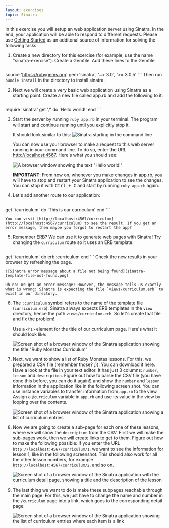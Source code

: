 ```yaml
---
layout: exercises
topic: Sinatra
---
```


In this exercise you will setup an web application server using Sinatra. In the end, your application will be able to
respond to different requests. Please use [Getting Started](http://www.sinatrarb.com/intro.html) as an additonal source of
information for solving the following tasks:

1. Create a new directory for this exercise (for example, use the name "sinatra-exercise"). Create a Gemfile. Add these lines to the Gemfile:
    ```ruby
source 'https://rubygems.org'
gem 'sinatra', '~> 3.0', '>= 3.0.5'
    ```
    Then run `bundle install` in the directory to install sinatra.

2. Next we will create a very basic web application using Sinatra as a starting point. Create a new file called app.rb and add the following to it:
    ```ruby
require 'sinatra'
get '/' do
  'Hello world!'
end
    ```

3. Start the server by running `ruby app.rb` in your terminal. The program will start and continue running until you explicitly stop it.

    It should look similar to this:
    ![Sinatra starting in the command line](sinatra-start.png)

    You can now use your browser to make a request to this web server running in your command line. To do so, enter the URL [http://localhost:4567](http://localhost:4567). Here's what you should see:

    ![A browser window showing the text "Hello world!"](hello-world-browser.png)

    **IMPORTANT**: From now on, whenever you make changes in app.rb, you will have to stop and restart your Sinatra application to see the changes. You can stop it with <kbd>Ctrl + C</kbd> and start by running `ruby app.rb` again.

4. Let's add another route to our application:
    ```ruby
get '/curriculum' do
    'This is our curriculum'
end
    ```

    You can visit [http://localhost:4567/curriculum](http://localhost:4567/curriculum) to see the result. If you get an error message, then maybe you forgot to restart the app?

5. Remember ERB? We can use it to generate web pages with Sinatra! Try changing the `curriculum` route so it uses an ERB template:
    ```ruby
get '/curriculum' do
    erb :curriculum
end
    ```
    Check the new results in your browser by refreshing the page. 
    
    ![Sinatra error message about a file not being found](sinatra-template-file-not-found.png)

    Oh no! We get an error message! However, the message tells us exactly what is wrong: Sinatra is expecting the file `views/curriculum.erb` to exist in our directory.

6. The `:curriculum` symbol refers to the name of the template file (`curriculum.erb`). Sinatra always expects ERB templates in the `view` directory, hence the path `views/curriculum.erb`. So let's create that file and fix the problem!

    Use a `<h1>` element for the title of our curriculum page. Here's what it should look like:

    ![Screen shot of a browser window of the Sinatra application showing the title "Ruby Monstas Curriculum"](curriculum-1.png)

7. Next, we want to show a list of Ruby Monstas lessons. For this, we prepared a CSV file (remember those? ;)). You can download it [here](curriculum.csv). Have a look at the file in your text editor. It has just 3 columns: `number`, `lesson` and `description`.
    Figure out how to parse the CSV file (you have done this before, you can do it again!) and show the `number` and `lesson` information in the application like in the following screen shot. You can use instance variables to transfer information from `app.rb` to the view. Assign a `@curriculum` variable in `app.rb` and use its value in the view by looping over the contents.

    ![Screen shot of a browser window of the Sinatra application showing a list of curriculum entries](curriculum-2.png)

8. Now we are going to create a sub-page for each one of these lessons, where we will show the `description` from the CSV. First we will make the sub-pages work, then we will create links to get to them.
    Figure out how to make the following possible: If you enter the URL `http://localhost:4567/curriculum/1`, we want to see the information for lesson 1, like in the following screenshot. This should also work for all the other lesson numbers, for example `http://localhost:4567/curriculum/2`, and so on.

    ![Screen shot of a browser window of the Sinatra application with the curriculum detail page, showing a title and the description of the lesson](curriculum-show.png)

9. The last thing we want to do is make these subpages reachable through the main page. For this, we just have to change the name and number in the `/curriculum` page into a link, which goes to the corresponding detail page:

    ![Screen shot of a browser window of the Sinatra application showing the list of curriculum entries where each item is a link](curriculum-3.png)
